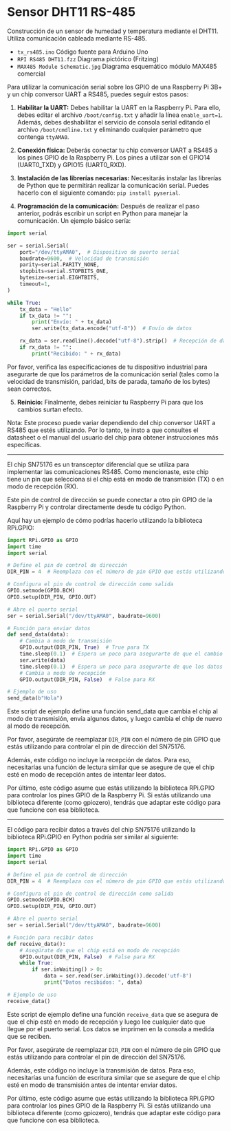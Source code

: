 # Sensor DHT11 RS-485

Construcción de un sensor de humedad y temperatura mediante el DHT11. Utiliza comunicación cableada mediante RS-485.

- `tx_rs485.ino` Código fuente para Arduino Uno
- `RPI RS485 DHT11.fzz` Diagrama pictórico (Fritzing)
- `MAX485 Module Schematic.jpg` Diagrama esquemático módulo MAX485 comercial

Para utilizar la comunicación serial sobre los GPIO de una Raspberry Pi 3B+ y un chip conversor UART a RS485, puedes seguir estos pasos:

1. **Habilitar la UART:** Debes habilitar la UART en la Raspberry Pi. Para ello, debes editar el archivo `/boot/config.txt` y añadir la línea `enable_uart=1`. Además, debes deshabilitar el servicio de consola serial editando el archivo `/boot/cmdline.txt` y eliminando cualquier parámetro que contenga `ttyAMA0`.

2. **Conexión física:** Deberás conectar tu chip conversor UART a RS485 a los pines GPIO de la Raspberry Pi. Los pines a utilizar son el GPIO14 (UART0_TXD) y GPIO15 (UART0_RXD).

3. **Instalación de las librerías necesarias:** Necesitarás instalar las librerías de Python que te permitirán realizar la comunicación serial. Puedes hacerlo con el siguiente comando: `pip install pyserial`.

4. **Programación de la comunicación:** Después de realizar el paso anterior, podrás escribir un script en Python para manejar la comunicación. Un ejemplo básico sería:

```python
import serial

ser = serial.Serial(
    port="/dev/ttyAMA0",  # Dispositivo de puerto serial
    baudrate=9600,  # Velocidad de transmisión
    parity=serial.PARITY_NONE,
    stopbits=serial.STOPBITS_ONE,
    bytesize=serial.EIGHTBITS,
    timeout=1,
)

while True:
    tx_data = "Hello"
    if tx_data != "":
        print("Envío: " + tx_data)
        ser.write(tx_data.encode("utf-8"))  # Envío de datos

    rx_data = ser.readline().decode("utf-8").strip()  # Recepción de datos
    if rx_data != "":
        print("Recibido: " + rx_data)
```

Por favor, verifica las especificaciones de tu dispositivo industrial para asegurarte de que los parámetros de la comunicación serial (tales como la velocidad de transmisión, paridad, bits de parada, tamaño de los bytes) sean correctos.

5. **Reinicio:** Finalmente, debes reiniciar tu Raspberry Pi para que los cambios surtan efecto.

Nota: Este proceso puede variar dependiendo del chip conversor UART a RS485 que estés utilizando. Por lo tanto, te insto a que consultes el datasheet o el manual del usuario del chip para obtener instrucciones más específicas.

-----

El chip SN75176 es un transceptor diferencial que se utiliza para implementar las comunicaciones RS485. Como mencionaste, este chip tiene un pin que selecciona si el chip está en modo de transmisión (TX) o en modo de recepción (RX).

Este pin de control de dirección se puede conectar a otro pin GPIO de la Raspberry Pi y controlar directamente desde tu código Python.

Aquí hay un ejemplo de cómo podrías hacerlo utilizando la biblioteca RPi.GPIO:

```python
import RPi.GPIO as GPIO
import time
import serial

# Define el pin de control de dirección
DIR_PIN = 4  # Reemplaza con el número de pin GPIO que estás utilizando

# Configura el pin de control de dirección como salida
GPIO.setmode(GPIO.BCM)
GPIO.setup(DIR_PIN, GPIO.OUT)

# Abre el puerto serial
ser = serial.Serial("/dev/ttyAMA0", baudrate=9600)

# Función para enviar datos
def send_data(data):
    # Cambia a modo de transmisión
    GPIO.output(DIR_PIN, True)  # True para TX
    time.sleep(0.1)  # Espera un poco para asegurarte de que el cambio de dirección se ha realizado
    ser.write(data)
    time.sleep(0.1)  # Espera un poco para asegurarte de que los datos se han enviado antes de cambiar la dirección
    # Cambia a modo de recepción
    GPIO.output(DIR_PIN, False)  # False para RX

# Ejemplo de uso
send_data(b"Hola")
```

Este script de ejemplo define una función send_data que cambia el chip al modo de transmisión, envía algunos datos, y luego cambia el chip de nuevo al modo de recepción.

Por favor, asegúrate de reemplazar `DIR_PIN` con el número de pin GPIO que estás utilizando para controlar el pin de dirección del SN75176.

Además, este código no incluye la recepción de datos. Para eso, necesitarías una función de lectura similar que se asegure de que el chip esté en modo de recepción antes de intentar leer datos.

Por último, este código asume que estás utilizando la biblioteca RPi.GPIO para controlar los pines GPIO de la Raspberry Pi. Si estás utilizando una biblioteca diferente (como gpiozero), tendrás que adaptar este código para que funcione con esa biblioteca.

------

El código para recibir datos a través del chip SN75176 utilizando la biblioteca RPi.GPIO en Python podría ser similar al siguiente:

```python
import RPi.GPIO as GPIO
import time
import serial

# Define el pin de control de dirección
DIR_PIN = 4  # Reemplaza con el número de pin GPIO que estás utilizando

# Configura el pin de control de dirección como salida
GPIO.setmode(GPIO.BCM)
GPIO.setup(DIR_PIN, GPIO.OUT)

# Abre el puerto serial
ser = serial.Serial("/dev/ttyAMA0", baudrate=9600)

# Función para recibir datos
def receive_data():
    # Asegúrate de que el chip está en modo de recepción
    GPIO.output(DIR_PIN, False)  # False para RX
    while True:
        if ser.inWaiting() > 0:
            data = ser.read(ser.inWaiting()).decode('utf-8')
            print("Datos recibidos: ", data)

# Ejemplo de uso
receive_data()
```
Este script de ejemplo define una función `receive_data` que se asegura de que el chip esté en modo de recepción y luego lee cualquier dato que llegue por el puerto serial. Los datos se imprimen en la consola a medida que se reciben.

Por favor, asegúrate de reemplazar `DIR_PIN` con el número de pin GPIO que estás utilizando para controlar el pin de dirección del SN75176.

Además, este código no incluye la transmisión de datos. Para eso, necesitarías una función de escritura similar que se asegure de que el chip esté en modo de transmisión antes de intentar enviar datos.

Por último, este código asume que estás utilizando la biblioteca RPi.GPIO para controlar los pines GPIO de la Raspberry Pi. Si estás utilizando una biblioteca diferente (como gpiozero), tendrás que adaptar este código para que funcione con esa biblioteca.
